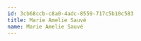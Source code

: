 ```yaml
---
id: 3cb68ccb-c8a0-4adc-8559-717c5b10c583
title: Marie Amelie Sauvé
name: Marie Amelie Sauvé
---
```

